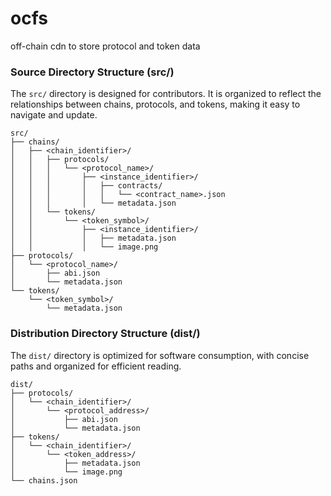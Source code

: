 # ocfs

off-chain cdn to store protocol and token data

### Source Directory Structure (src/)

The `src/` directory is designed for contributors. It is organized to reflect the relationships between chains, protocols, and tokens, making it easy to navigate and update.

```
src/
├── chains/
│   ├── <chain_identifier>/
│   │   ├── protocols/
│   │   │   └── <protocol_name>/
│   │   │       ├── <instance_identifier>/
│   │   │       │   ├── contracts/
│   │   │       │   │   └── <contract_name>.json
│   │   │       │   └── metadata.json
│   │   └── tokens/
│   │       └── <token_symbol>/
│   │           ├── <instance_identifier>/
│   │           │   ├── metadata.json
│   │           │   └── image.png
├── protocols/
│   └── <protocol_name>/
│       ├── abi.json
│       └── metadata.json
└── tokens/
    └── <token_symbol>/
        └── metadata.json
```

### Distribution Directory Structure (dist/)

The `dist/` directory is optimized for software consumption, with concise paths and organized for efficient reading.

```
dist/
├── protocols/
│   └── <chain_identifier>/
│       └── <protocol_address>/
│           ├── abi.json
│           └── metadata.json
├── tokens/
│   └── <chain_identifier>/
│       └── <token_address>/
│           ├── metadata.json
│           └── image.png
└── chains.json
```
